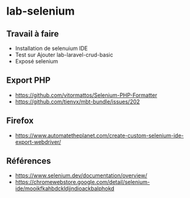 # lab-selenium

## Travail à faire 
- Installation de selenuium IDE
- Test sur Ajouter lab-laravel-crud-basic
- Exposé selenium 

## Export PHP

- https://github.com/vitormattos/Selenium-PHP-Formatter
- https://github.com/tienvx/mbt-bundle/issues/202


## Firefox
- https://www.automatetheplanet.com/create-custom-selenium-ide-export-webdriver/

## Références 
- https://www.selenium.dev/documentation/overview/
- https://chromewebstore.google.com/detail/selenium-ide/mooikfkahbdckldjjndioackbalphokd

